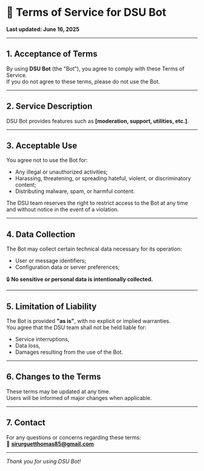 # 📜 Terms of Service for DSU Bot

**Last updated: June 16, 2025**

---

## 1. Acceptance of Terms

By using **DSU Bot** (the "Bot"), you agree to comply with these Terms of Service.  
If you do not agree to these terms, please do not use the Bot.

---

## 2. Service Description

DSU Bot provides features such as **[moderation, support, utilities, etc.]**.

---

## 3. Acceptable Use

You agree not to use the Bot for:
- Any illegal or unauthorized activities;
- Harassing, threatening, or spreading hateful, violent, or discriminatory content;
- Distributing malware, spam, or harmful content.

The DSU team reserves the right to restrict access to the Bot at any time and without notice in the event of a violation.

---

## 4. Data Collection

The Bot may collect certain technical data necessary for its operation:
- User or message identifiers;
- Configuration data or server preferences;

🔒 **No sensitive or personal data is intentionally collected.**

---

## 5. Limitation of Liability

The Bot is provided **"as is"**, with no explicit or implied warranties.  
You agree that the DSU team shall not be held liable for:
- Service interruptions,
- Data loss,
- Damages resulting from the use of the Bot.

---

## 6. Changes to the Terms

These terms may be updated at any time.  
Users will be informed of major changes when applicable.

---

## 7. Contact

For any questions or concerns regarding these terms:  
📧 **sirurguetthomas85@gmail.com**

---

*Thank you for using DSU Bot!*
